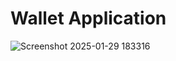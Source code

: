 # Wallet Application
![Screenshot 2025-01-29 183316](https://github.com/user-attachments/assets/affc20bc-2a18-416e-b7fb-e457c112e343)
